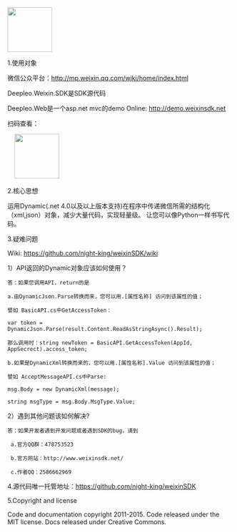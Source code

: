 <img src="http://weixinsdk.net/slider.png"  style="width:100px;height:100px;"/>

1.使用对象

微信公众平台：http://mp.weixin.qq.com/wiki/home/index.html

Deepleo.Weixin.SDK是SDK源代码

Deepleo.Web是一个asp.net mvc的demo  Online: http://demo.weixinsdk.net

扫码查看：

     <img src="https://github.com/night-king/weixinSDK/blob/master/%E4%BD%A0%E6%83%B3%E8%A6%81%E7%9A%84%E9%83%BD%E5%9C%A8%E8%BF%99%E9%87%8C.jpg"  style="width:100px;height:100px;"/>

2.核心思想

运用Dynamic(.net 4.0以及以上版本支持)在程序中传递微信所需的结构化（xml,json）对象，减少大量代码，实现轻量级。
让您可以像Python一样书写代码。

3.疑难问题

Wiki: https://github.com/night-king/weixinSDK/wiki

1）API返回的Dynamic对象应该如何使用？

    答：如果您调用API，return的是
   
    a.由DynamicJson.Parse转换而来，您可以用.[属性名称] 访问到该属性的值；
   
    譬如 BasicAPI.cs中GetAccessToken：
   
    var token = DynamicJson.Parse(result.Content.ReadAsStringAsync().Result);
   
    那么调用时：string newToken = BasicAPI.GetAccessToken(AppId, AppSecrect).access_token;
   
    b.如果是DynamicXml转换而来的，您可以用.[属性名称].Value 访问到该属性的值；
   
    譬如 AcceptMessageAPI.cs中Parse:
   
    msg.Body = new DynamicXml(message);
   
    string msgType = msg.Body.MsgType.Value;


2）遇到其他问题该如何解决?

    答：如果开发者遇到开发问题或者遇到SDK的bug，请到

     a.官方QQ群：478753523

     b.官方网站：http://www.weixinsdk.net/

     c.作者QQ：2586662969


4.源代码唯一托管地址：https://github.com/night-king/weixinSDK


5.Copyright and license

Code and documentation copyright 2011-2015. Code released under the MIT license. Docs released under Creative Commons.




